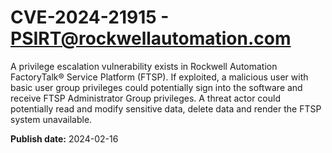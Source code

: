 # CVE-2024-21915 - PSIRT@rockwellautomation.com


A privilege escalation vulnerability exists in Rockwell Automation FactoryTalk® Service Platform (FTSP). If exploited, a malicious user with basic user group privileges could potentially sign into the software and receive FTSP Administrator Group privileges. A threat actor could potentially read and modify sensitive data, delete data and render the FTSP system unavailable.



**Publish date:** 2024-02-16
